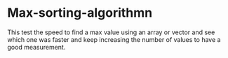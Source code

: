 # Max-sorting-algorithmn


This test the speed to find a max value using an array or vector and see which one was faster and keep increasing the number of values to have a good measurement.
